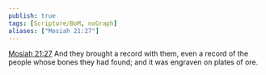 ```yaml
---
publish: true
tags: [Scripture/BoM, noGraph]
aliases: ["Mosiah 21:27"]
---
```

[Mosiah 21:27](https://churchofjesuschrist.org/study/scriptures/bofm/mosiah/21?lang=eng&id=p27#p27) And they brought a record with them, even a record of the people whose bones they had found; and it was engraven on plates of ore.
